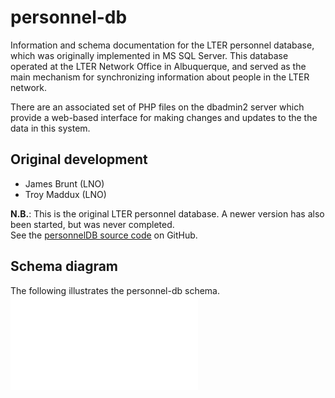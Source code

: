 # personnel-db

Information and schema documentation for the LTER personnel database, which
was originally implemented in MS SQL Server. This database operated at the LTER
Network Office in Albuquerque, and served as the main mechanism for synchronizing
information about people in the LTER network.

There are an associated set of PHP files on the dbadmin2 server which provide
a web-based interface for making changes and updates to the the data in this system.

## Original development
- James Brunt (LNO)
- Troy Maddux (LNO)

__N.B.__: This is the original LTER personnel database.  A newer version has also
been started, but was never completed.  
See the [personnelDB source code](https://github.com/lter/personnelDB/) on GitHub.

## Schema diagram
The following illustrates the personnel-db schema.
![Schema diagram.](schema/personnel-db-schema.pdf)
